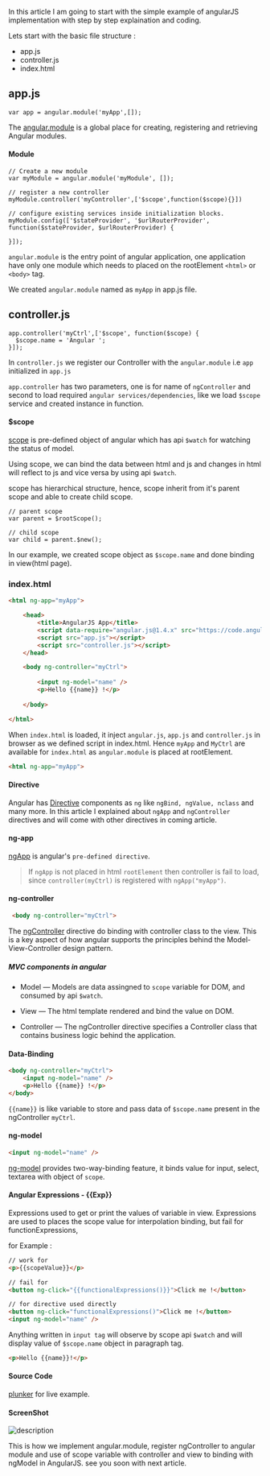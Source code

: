In this article I am going to  start with the simple example of angularJS implementation with step by step explaination and coding.

Lets start with the basic file structure :

* app.js
* controller.js
* index.html



## app.js

```
var app = angular.module('myApp',[]);
```
The [angular.module](https://docs.angularjs.org/api/ng/function/angular.module) is a global place for creating, registering and retrieving Angular modules.

#### Module

```
// Create a new module
var myModule = angular.module('myModule', []);

// register a new controller
myModule.controller('myController',['$scope',function($scope){}])

// configure existing services inside initialization blocks.
myModule.config(['$stateProvider', '$urlRouterProvider', function($stateProvider, $urlRouterProvider) {

}]);
```

`angular.module` is the entry point of angular application, one application have only one module which needs to placed on the rootElement  `<html>` or `<body>` tag.

We created `angular.module` named as `myApp` in app.js file.

## controller.js
```
app.controller('myCtrl',['$scope', function($scope) {
  $scope.name = 'Angular ';
}]);
```

In `controller.js` we register our Controller with the `angular.module` i.e `app` initialized in `app.js`

`app.controller` has two parameters, one is for name of `ngController` and second to load required `angular services/dependencies`, like we load `$scope` service and created instance in function.

#### $scope

[scope](https://docs.angularjs.org/guide/scope) is pre-defined object of angular which has api `$watch` for watching the status of model.

Using scope, we can bind the data between html and js and changes in html will reflect to js and vice versa by using api `$watch`.

scope has hierarchical structure, hence, scope inherit from it's parent scope and able to create child scope.

```
// parent scope
var parent = $rootScope();

// child scope
var child = parent.$new();
```

In our example, we created scope object as `$scope.name` and done binding in view(html page).

### index.html

```html
<html ng-app="myApp">

    <head>
        <title>AngularJS App</title>
        <script data-require="angular.js@1.4.x" src="https://code.angularjs.org/1.4.9/angular.js" data-semver="1.4.9"></script>
        <script src="app.js"></script>
        <script src="controller.js"></script>
    </head>

    <body ng-controller="myCtrl">
    
        <input ng-model="name" />
        <p>Hello {{name}} !</p>
        
    </body>

</html>
```

When `index.html` is loaded, it inject `angular.js`, `app.js` and `controller.js` in browser as we defined script in index.html. Hence `myApp` and `MyCtrl` are available for `index.html`
as `angular.module` is placed at rootElement.
```html
<html ng-app="myApp">
```

#### Directive

Angular has [Directive](https://docs.angularjs.org/api/ng/directive) components as `ng` like `ngBind, ngValue, nclass` and many more.
In this article I explained about `ngApp` and `ngController` directives and will come with other directives in coming article.


#### ng-app

[ngApp](https://docs.angularjs.org/api/ng/directive/ngApp) is angular's `pre-defined directive`.

> If `ngApp` is not placed in html `rootElement` then controller is fail to load, since `controller(myCtrl)` is registered with `ngApp("myApp")`.


#### ng-controller

```html
 <body ng-controller="myCtrl">
```

The [ngController](https://docs.angularjs.org/api/ng/directive/ngController) directive do binding with controller class to the view. This is a key aspect of how angular supports the principles behind the Model-View-Controller design pattern.

##### MVC components in angular

* Model — Models are data assingned to `scope` variable for DOM, and consumed by api `$watch`.

* View — The html template rendered and bind the value on DOM.

* Controller — The ngController directive specifies a Controller class that contains business logic behind the application.

#### Data-Binding

```html
<body ng-controller="myCtrl">
    <input ng-model="name" />
    <p>Hello {{name}} !</p>
</body>
```
`{{name}}` is like variable to store and pass data of `$scope.name` present in the ngController `myCtrl`.

#### ng-model
```html
<input ng-model="name" />
```

[ng-model](https://docs.angularjs.org/api/ng/directive/ngModel) provides two-way-binding feature, it binds value for input, select, textarea with object of `scope`.

#### Angular Expressions - {{Exp}}

Expressions used to get or print the values of variable in view.
Expressions are used to places the scope value for interpolation binding, but fail for functionExpressions,

for Example :
```html
// work for
<p>{{scopeValue}}</p>

// fail for
<button ng-click="{{functionalExpressions()}}">Click me !</button>

// for directive used directly
<button ng-click="functionalExpressions()">Click me !</button>
<input ng-model="name" />
```
 Anything written in `input tag` will observe by scope api `$watch` and will display value of `$scope.name` object in paragraph tag.
```html
<p>Hello {{name}}!</p>
```

#### Source Code
[plunker](https://plnkr.co/edit/5sxudDgiAOGe8hKYjRLK?p=preview) for live example.

#### ScreenShot
![description](https://raw.githubusercontent.com/pluralsight/guides/master/images/aeeb2d6b-58b1-4d24-97cc-9c42d0ef7954.png)


This is how we implement angular.module, register ngController to angular module and use of scope variable with controller and view to binding with ngModel in  AngularJS. see you soon with next article.